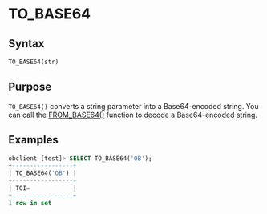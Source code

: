 # TO_BASE64

## Syntax

```sql
TO_BASE64(str)
```

## Purpose

`TO_BASE64()` converts a string parameter into a Base64-encoded string. You can call the [FROM_BASE64()](94.from-base64-of-mysql-mode.md) function to decode a Base64-encoded string.

## Examples

```sql
obclient [test]> SELECT TO_BASE64('OB');
+-----------------+
| TO_BASE64('OB') |
+-----------------+
| T0I=            |
+-----------------+
1 row in set
```
